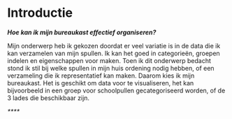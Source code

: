 # Introductie

_**Hoe kan ik mijn bureaukast effectief  organiseren?**_  
  
Mijn onderwerp heb ik gekozen doordat er veel variatie is in de data die ik kan verzamelen van mijn spullen. Ik kan het goed in categorieën, groepen indelen en eigenschappen voor maken. Toen ik dit onderwerp bedacht stond ik stil bij welke spullen in mijn huis ordening nodig hebben, of een verzameling die ik representatief kan maken. Daarom kies ik mijn bureaukast. Het is geschikt om data voor te visualiseren, het kan bijvoorbeeld in een groep voor schoolpullen gecategoriseerd worden, of de 3 lades die beschikbaar zijn. 

_\*\*\*\*_

